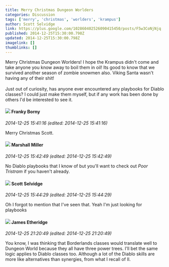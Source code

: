 ```yaml
---
title: Merry Christmas Dungeon Worlders
categories: Discussion
tags: ['merry', 'christmas', 'worlders', 'krampus']
author: Scott Selvidge
link: https://plus.google.com/102860402526090415450/posts/F5w3CoNjNjq
published: 2014-12-25T15:30:00.798Z
updated: 2014-12-25T15:30:00.798Z
imagelink: []
thumblinks: []
---
```


Merry Christmas Dungeon Worlders! I hope the Krampus didn&#39;t come and take anyone you know away to boil them in oil! Its good to know that we survived another season of zombie snowmen also. Viking Santa wasn&#39;t having any of their shit!<br /><br />Just out of curiosity, has anyone ever encountered any playbooks for Diablo classes? I could just make them myself, but if any work has been done by others I&#39;d be interested to see it.
<div id='comment z124dpzyvkyuhxamo232udbrcmn5fnou4'>
  <h4><img src='{{site.baseurl}}//images/avatars/101870261690647742439_photo.jpg'> Franky Borny</h4>
      <p><cite>2014-12-25 15:41:16 (edited: 2014-12-25 15:41:16)</cite></p>
        <p>Merry Christmas Scott.</p>
</div>
        

<div id='comment z124dpzyvkyuhxamo232udbrcmn5fnou4'>
  <h4><img src='{{site.baseurl}}//images/avatars/113927217394445366066_photo.jpg'> Marshall Miller</h4>
      <p><cite>2014-12-25 15:42:49 (edited: 2014-12-25 15:42:49)</cite></p>
        <p>No Diablo playbooks that I know of but you&#39;ll want to check out <i>Poor Tristram</i> if you haven&#39;t already.</p>
</div>
        

<div id='comment z124dpzyvkyuhxamo232udbrcmn5fnou4'>
  <h4><img src='{{site.baseurl}}//images/avatars/102860402526090415450_photo.jpg'> Scott Selvidge</h4>
      <p><cite>2014-12-25 15:44:29 (edited: 2014-12-25 15:44:29)</cite></p>
        <p>Oh I forgot to mention that I&#39;ve seen that. Yeah I&#39;m just looking for playbooks</p>
</div>
        

<div id='comment z124dpzyvkyuhxamo232udbrcmn5fnou4'>
  <h4><img src='{{site.baseurl}}//images/avatars/117175341165637840811_photo.jpg'> James Etheridge</h4>
      <p><cite>2014-12-25 21:20:49 (edited: 2014-12-25 21:20:49)</cite></p>
        <p>You know, I was thinking that Borderlands classes would translate well to Dungeon World because they all have three power trees. I&#39;ll bet the same logic applies to Diablo classes too. Although a lot of the Diablo skills are more like alternatives than synergies, from what I recall of II.</p>
</div>
        